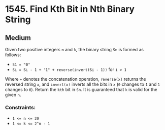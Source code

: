 # 1545. Find Kth Bit in Nth Binary String

## Medium

Given two positive integers `n` and `k`, the binary string `Sn` is formed as follows:

- `S1 = "0"`
- `Si = Si - 1 + "1" + reverse(invert(Si - 1))` for `i > 1`

Where `+` denotes the concatenation operation, `reverse(x)` returns the reversed string `x`, and `invert(x)` inverts all
the bits in `x` (`0` changes to `1` and `1` changes to `0`). Return the `kth` bit in `Sn`. It is guaranteed that `k` is
valid for the given `n`.

### Constraints:

- `1 <= n <= 20`
- `1 <= k <= 2^n - 1`
